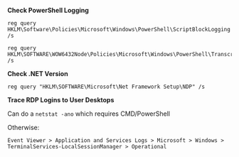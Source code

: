 **Check PowerShell Logging**

```
reg query HKLM\Software\Policies\Microsoft\Windows\PowerShell\ScriptBlockLogging /s

reg query HKLM\SOFTWARE\WOW6432Node\Policies\Microsoft\Windows\PowerShell\Transcription /s
```
**Check .NET Version**

`reg query "HKLM\SOFTWARE\Microsoft\Net Framework Setup\NDP" /s`

**Trace RDP Logins to User Desktops**

Can do a `netstat -ano` which requires CMD/PowerShell

Otherwise:

`Event Viewer > Application and Services Logs > Microsoft > Windows > TerminalServices-LocalSessionManager > Operational`
